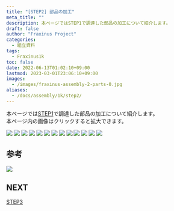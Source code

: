 ```yaml
---
title: "[STEP2] 部品の加工"
meta_title: ""
description: 本ページではSTEP1で調達した部品の加工について紹介します。  
draft: false
author: "Fraxinus Project"
categories:
  - 組立資料
tags:
  - Fraxinus1k
toc: false
date: 2022-06-13T01:02:10+09:00
lastmod: 2023-03-01T23:06:10+09:00
images:
  - /images/fraxinus-assembly-2-parts-0.jpg
aliases:
  - /docs/assembly/1k/step2/
---
```


本ページでは[STEP1](../step1)で調達した部品の加工について紹介します。  
本ページ内の画像はクリックすると拡大できます。

![](/images/fraxinus-assembly-2-parts-1.jpg)
![](/images/fraxinus-assembly-2-parts-2.jpg)
![](/images/fraxinus-assembly-2-parts-3.jpg)
![](/images/fraxinus-assembly-2-parts-4.jpg)
![](/images/fraxinus-assembly-2-parts-5.jpg)
![](/images/fraxinus-assembly-2-parts-6.jpg)
![](/images/fraxinus-assembly-2-parts-7.jpg)
![](/images/fraxinus-assembly-2-parts-8.jpg)
![](/images/fraxinus-assembly-2-parts-9.jpg)
![](/images/fraxinus-assembly-2-parts-10.jpg)
![](/images/fraxinus-assembly-2-parts-11.jpg)
![](/images/fraxinus-assembly-2-parts-12.jpg)
![](/images/fraxinus-assembly-2-parts-13.jpg)

## 参考

![](/images/fraxinus-assembly-2-parts-14.jpg)


## NEXT

[STEP3](../step3)
